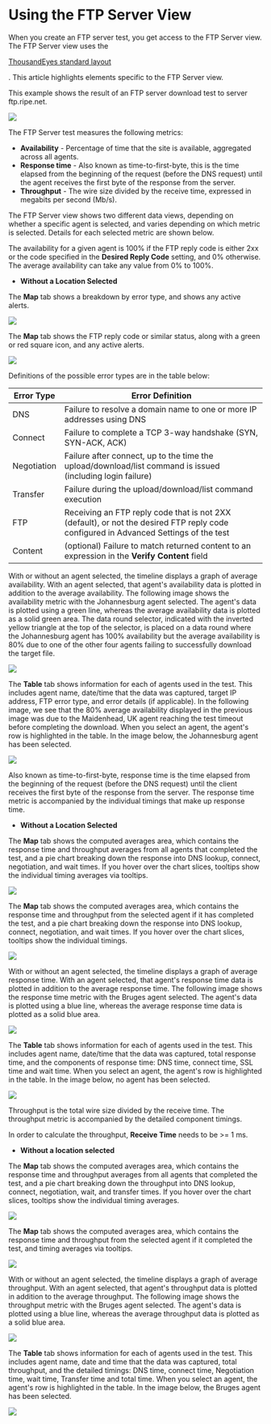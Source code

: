 # Using the FTP Server View

When you create an FTP server test, you get access to the FTP Server view. The FTP Server view uses the

[ThousandEyes standard layout](broken-reference)

. This article highlights elements specific to the FTP Server view.

This example shows the result of an FTP server download test to server ftp.ripe.net.

![](https://2360053865-files.gitbook.io/\~/files/v0/b/gitbook-x-prod.appspot.com/o/spaces%2F-M4QARF6s57qxMrOHDTZ%2Fuploads%2Fgit-blob-f5009f275f6a8293abd7b6c3ae76a6680936ca60%2Fproduct-documentation\_thousandeyes-basics\_using-the-ftp-server-view-1.png?alt=media)

The FTP Server test measures the following metrics:

* **Availability** - Percentage of time that the site is available, aggregated across all agents.
* **Response time** - Also known as time-to-first-byte, this is the time elapsed from the beginning of the request (before the DNS request) until the agent receives the first byte of the response from the server.
* **Throughput** - The wire size divided by the receive time, expressed in megabits per second (Mb/s).

The FTP Server view shows two different data views, depending on whether a specific agent is selected, and varies depending on which metric is selected. Details for each selected metric are shown below.

The availability for a given agent is 100% if the FTP reply code is either 2xx or the code specified in the **Desired Reply Code** setting, and 0% otherwise. The average availability can take any value from 0% to 100%.

* **Without a Location Selected**

The **Map** tab shows a breakdown by error type, and shows any active alerts.

![](https://2360053865-files.gitbook.io/\~/files/v0/b/gitbook-x-prod.appspot.com/o/spaces%2F-M4QARF6s57qxMrOHDTZ%2Fuploads%2Fgit-blob-60caa0b84db5c0cf9afbcffef85ca3cca01cdd62%2Fproduct-documentation\_thousandeyes-basics\_using-the-ftp-server-view-2.png?alt=media)

The **Map** tab shows the FTP reply code or similar status, along with a green or red square icon, and any active alerts.

![](https://2360053865-files.gitbook.io/\~/files/v0/b/gitbook-x-prod.appspot.com/o/spaces%2F-M4QARF6s57qxMrOHDTZ%2Fuploads%2Fgit-blob-45db5629fff113fa84de249178d4ebfea93971e4%2Fproduct-documentation\_thousandeyes-basics\_using-the-ftp-server-view-3.png?alt=media)

Definitions of the possible error types are in the table below:

| Error Type  | Error Definition                                                                                                                     |
| ----------- | ------------------------------------------------------------------------------------------------------------------------------------ |
| DNS         | Failure to resolve a domain name to one or more IP addresses using DNS                                                               |
| Connect     | Failure to complete a TCP 3-way handshake (SYN, SYN-ACK, ACK)                                                                        |
| Negotiation | Failure after connect, up to the time the upload/download/list command is issued (including login failure)                           |
| Transfer    | Failure during the upload/download/list command execution                                                                            |
| FTP         | Receiving an FTP reply code that is not 2XX (default), or not the desired FTP reply code configured in Advanced Settings of the test |
| Content     | (optional) Failure to match returned content to an expression in the **Verify Content** field                                        |

With or without an agent selected, the timeline displays a graph of average availability. With an agent selected, that agent's availability data is plotted in addition to the average availability. The following image shows the availability metric with the Johannesburg agent selected. The agent's data is plotted using a green line, whereas the average availability data is plotted as a solid green area. The data round selector, indicated with the inverted yellow triangle at the top of the selector, is placed on a data round where the Johannesburg agent has 100% availability but the average availability is 80% due to one of the other four agents failing to successfully download the target file.

![](https://2360053865-files.gitbook.io/\~/files/v0/b/gitbook-x-prod.appspot.com/o/spaces%2F-M4QARF6s57qxMrOHDTZ%2Fuploads%2Fgit-blob-6135d5d05301a6588bb32756ece32cc59761fbef%2Fproduct-documentation\_thousandeyes-basics\_using-the-ftp-server-view-4.png?alt=media)

The **Table** tab shows information for each of agents used in the test. This includes agent name, date/time that the data was captured, target IP address, FTP error type, and error details (if applicable). In the following image, we see that the 80% average availability displayed in the previous image was due to the Maidenhead, UK agent reaching the test timeout before completing the download. When you select an agent, the agent's row is highlighted in the table. In the image below, the Johannesburg agent has been selected.

![](https://2360053865-files.gitbook.io/\~/files/v0/b/gitbook-x-prod.appspot.com/o/spaces%2F-M4QARF6s57qxMrOHDTZ%2Fuploads%2Fgit-blob-dfb47c99621c0d64f49d380c762892097aafd65f%2Fproduct-documentation\_thousandeyes-basics\_using-the-ftp-server-view-5.png?alt=media)

Also known as time-to-first-byte, response time is the time elapsed from the beginning of the request (before the DNS request) until the client receives the first byte of the response from the server. The response time metric is accompanied by the individual timings that make up response time.

* **Without a Location Selected**

The **Map** tab shows the computed averages area, which contains the response time and throughput averages from all agents that completed the test, and a pie chart breaking down the response into DNS lookup, connect, negotiation, and wait times. If you hover over the chart slices, tooltips show the individual timing averages via tooltips.

![](https://2360053865-files.gitbook.io/\~/files/v0/b/gitbook-x-prod.appspot.com/o/spaces%2F-M4QARF6s57qxMrOHDTZ%2Fuploads%2Fgit-blob-7f8fd0eb36c812c80529e17ce910bad08f7ad473%2Fproduct-documentation\_thousandeyes-basics\_using-the-ftp-server-view-6.png?alt=media)

The **Map** tab shows the computed averages area, which contains the response time and throughput from the selected agent if it has completed the test, and a pie chart breaking down the response into DNS lookup, connect, negotiation, and wait times. If you hover over the chart slices, tooltips show the individual timings.

![](https://2360053865-files.gitbook.io/\~/files/v0/b/gitbook-x-prod.appspot.com/o/spaces%2F-M4QARF6s57qxMrOHDTZ%2Fuploads%2Fgit-blob-716bfa60c2008da6a81c44818965b5d65b0c8917%2Fproduct-documentation\_thousandeyes-basics\_using-the-ftp-server-view-7.png?alt=media)

With or without an agent selected, the timeline displays a graph of average response time. With an agent selected, that agent's response time data is plotted in addition to the average response time. The following image shows the response time metric with the Bruges agent selected. The agent's data is plotted using a blue line, whereas the average response time data is plotted as a solid blue area.

![](https://2360053865-files.gitbook.io/\~/files/v0/b/gitbook-x-prod.appspot.com/o/spaces%2F-M4QARF6s57qxMrOHDTZ%2Fuploads%2Fgit-blob-24764e437787325e7bddf1c108845b8d64716936%2Fproduct-documentation\_thousandeyes-basics\_using-the-ftp-server-view-8.png?alt=media)

The **Table** tab shows information for each of agents used in the test. This includes agent name, date/time that the data was captured, total response time, and the components of response time: DNS time, connect time, SSL time and wait time. When you select an agent, the agent's row is highlighted in the table. In the image below, no agent has been selected.

![](https://2360053865-files.gitbook.io/\~/files/v0/b/gitbook-x-prod.appspot.com/o/spaces%2F-M4QARF6s57qxMrOHDTZ%2Fuploads%2Fgit-blob-4fd340a2ba09389d3aff5c0a051f4c02b105bf8f%2Fproduct-documentation\_thousandeyes-basics\_using-the-ftp-server-view-9.png?alt=media)

Throughput is the total wire size divided by the receive time. The throughput metric is accompanied by the detailed component timings.

In order to calculate the throughput, **Receive Time** needs to be >= 1 ms.

* **Without a location selected**

The **Map** tab shows the computed averages area, which contains the response time and throughput averages from all agents that completed the test, and a pie chart breaking down the throughput into DNS lookup, connect, negotiation, wait, and transfer times. If you hover over the chart slices, tooltips show the individual timing averages.

![](https://2360053865-files.gitbook.io/\~/files/v0/b/gitbook-x-prod.appspot.com/o/spaces%2F-M4QARF6s57qxMrOHDTZ%2Fuploads%2Fgit-blob-fffe5577c96dbed8e0ba648be08d8f5616d72532%2Fproduct-documentation\_thousandeyes-basics\_using-the-ftp-server-view-10.png?alt=media)

The **Map** tab shows the computed averages area, which contains the response time and throughput from the selected agent if it completed the test, and timing averages via tooltips.

![](https://2360053865-files.gitbook.io/\~/files/v0/b/gitbook-x-prod.appspot.com/o/spaces%2F-M4QARF6s57qxMrOHDTZ%2Fuploads%2Fgit-blob-aedcaa9166d3ee6ce2582bc9b37ea5a671f0628b%2Fproduct-documentation\_thousandeyes-basics\_using-the-ftp-server-view-11.png?alt=media)

With or without an agent selected, the timeline displays a graph of average throughput. With an agent selected, that agent's throughput data is plotted in addition to the average throughput. The following image shows the throughput metric with the Bruges agent selected. The agent's data is plotted using a blue line, whereas the average throughput data is plotted as a solid blue area.

![](https://2360053865-files.gitbook.io/\~/files/v0/b/gitbook-x-prod.appspot.com/o/spaces%2F-M4QARF6s57qxMrOHDTZ%2Fuploads%2Fgit-blob-a0b709b4b8fda2a0bf95ebca4c16b4cce8a41f9c%2Fproduct-documentation\_thousandeyes-basics\_using-the-ftp-server-view-12.png?alt=media)

The **Table** tab shows information for each of agents used in the test. This includes agent name, date and time that the data was captured, total throughput, and the detailed timings: DNS time, connect time, Negotiation time, wait time, Transfer time and total time. When you select an agent, the agent's row is highlighted in the table. In the image below, the Bruges agent has been selected.

![](https://2360053865-files.gitbook.io/\~/files/v0/b/gitbook-x-prod.appspot.com/o/spaces%2F-M4QARF6s57qxMrOHDTZ%2Fuploads%2Fgit-blob-be836660d0c05bf0868625dd814626d0b52b00a9%2Fproduct-documentation\_thousandeyes-basics\_using-the-ftp-server-view-13.png?alt=media)
